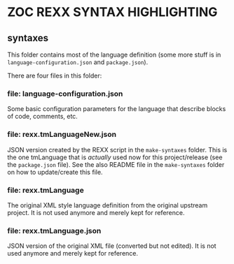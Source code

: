 
# ZOC REXX SYNTAX HIGHLIGHTING

## syntaxes

This folder contains most of the language definition (some more stuff
is in `language-configuration.json` and `package.json`).

There are four files in this folder:

### file: language-configuration.json

Some basic configuration parameters for the language that describe
blocks of code, comments, etc.

### file: rexx.tmLanguageNew.json

JSON version created by the REXX script in the `make-syntaxes` folder.
This  is the one tmLanguage that is *actually* used now for this project/release
(see the `package.json` file).  See the also README file in the `make-syntaxes` 
folder on how to update/create this file.

### file: rexx.tmLanguage

The original XML style language definition from the original upstream project.
It is not used anymore and merely kept for reference.

### file: rexx.tmLanguage.json

JSON version of the original XML file (converted but not edited). 
It is not used anymore and merely kept for reference.

